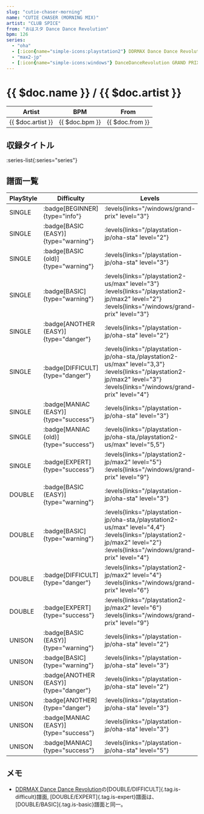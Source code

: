 ```yaml
---
slug: "cutie-chaser-morning"
name: "CUTIE CHASER (MORNING MIX)"
artist: "CLUB SPICE"
from: "おはスタ Dance Dance Revolution"
bpm: 126
series:
  - "oha"
  - [:icon{name="simple-icons:playstation2"} DDRMAX Dance Dance Revolution :icon{name="flag:us-4x3"}](/playstation2-us/max)
  - "max2-jp"
  - [:icon{name="simple-icons:windows"} DanceDanceRevolution GRAND PRIX (グランプリプレー)](/windows/grand-prix)
---
```


# {{ $doc.name }} / {{ $doc.artist }}

|Artist|BPM|From|
|------|---|----|
|{{ $doc.artist }}|{{ $doc.bpm }}|{{ $doc.from }}|

## 収録タイトル

:series-list{:series="series"}

## 譜面一覧

|PlayStyle|Difficulty|Levels|Notes|Movie|
|---------|----------|------|-----|-----|
|SINGLE| :badge[BEGINNER]{type="info"}| :levels{links="/windows/grand-prix" level="3"}|73/0||
|SINGLE| :badge[BASIC (EASY)]{type="warning"}| :levels{links="/playstation-jp/oha-sta" level="2"}|89/0||
|SINGLE| :badge[BASIC (old)]{type="warning"}| :levels{links="/playstation-jp/oha-sta" level="3"}|91/0||
|SINGLE| :badge[BASIC]{type="warning"}| :levels{links="/playstation2-us/max" level="3"} :levels{links="/playstation2-jp/max2" level="2"}  :levels{links="/windows/grand-prix" level="3"}|91/0||
|SINGLE| :badge[ANOTHER (EASY)]{type="danger"}| :levels{links="/playstation-jp/oha-sta" level="2"}|118/0||
|SINGLE| :badge[DIFFICULT]{type="danger"}| :levels{links="/playstation-jp/oha-sta,/playstation2-us/max" level="3,3"} :levels{links="/playstation2-jp/max2" level="3"}  :levels{links="/windows/grand-prix" level="4"}|140/0||
|SINGLE| :badge[MANIAC (EASY)]{type="success"}| :levels{links="/playstation-jp/oha-sta" level="3"}|122/0||
|SINGLE| :badge[MANIAC (old)]{type="success"}| :levels{links="/playstation-jp/oha-sta,/playstation2-us/max" level="5,5"}|151/0||
|SINGLE| :badge[EXPERT]{type="success"}|<div class="field is-grouped is-grouped-multiline"> :levels{links="/playstation2-jp/max2" level="5"}  :levels{links="/windows/grand-prix" level="9"}</div>|215/8||
|DOUBLE| :badge[BASIC (EASY)]{type="warning"}| :levels{links="/playstation-jp/oha-sta" level="3"}|84/0||
|DOUBLE| :badge[BASIC]{type="warning"}| :levels{links="/playstation-jp/oha-sta,/playstation2-us/max" level="4,4"} :levels{links="/playstation2-jp/max2" level="2"}  :levels{links="/windows/grand-prix" level="4"}|86/0||
|DOUBLE| :badge[DIFFICULT]{type="danger"}|<div class="field is-grouped is-grouped-multiline"> :levels{links="/playstation2-jp/max2" level="4"}  :levels{links="/windows/grand-prix" level="6"}</div>|162/0||
|DOUBLE| :badge[EXPERT]{type="success"}|<div class="field is-grouped is-grouped-multiline"> :levels{links="/playstation2-jp/max2" level="6"}  :levels{links="/windows/grand-prix" level="9"}</div>|197/5||
|UNISON| :badge[BASIC (EASY)]{type="warning"}| :levels{links="/playstation-jp/oha-sta" level="2"}|||
|UNISON| :badge[BASIC]{type="warning"}| :levels{links="/playstation-jp/oha-sta" level="3"}|||
|UNISON| :badge[ANOTHER (EASY)]{type="danger"}| :levels{links="/playstation-jp/oha-sta" level="2"}|||
|UNISON| :badge[ANOTHER]{type="danger"}| :levels{links="/playstation-jp/oha-sta" level="3"}|||
|UNISON| :badge[MANIAC (EASY)]{type="success"}| :levels{links="/playstation-jp/oha-sta" level="3"}|||
|UNISON| :badge[MANIAC]{type="success"}| :levels{links="/playstation-jp/oha-sta" level="5"}|||

## メモ

- [DDRMAX Dance Dance Revolution](/series/max-us)の[DOUBLE/DIFFICULT]{.tag.is-difficult}譜面, [DOUBLE/EXPERT]{.tag.is-expert}譜面は、[DOUBLE/BASIC]{.tag.is-basic}譜面と同一。
